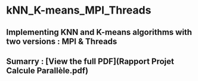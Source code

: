 # kNN_K-means_MPI_Threads
## Implementing KNN and K-means algorithms with two versions : MPI & Threads
## Sumarry : [View the full PDF](Rapport Projet Calcule Parallèle.pdf)
